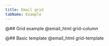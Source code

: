 ```yaml
---
title: Email grid
tabName: Example
---
```


@## Grid example
@email_html grid-column

@## Basic template
@email_html grid-template
